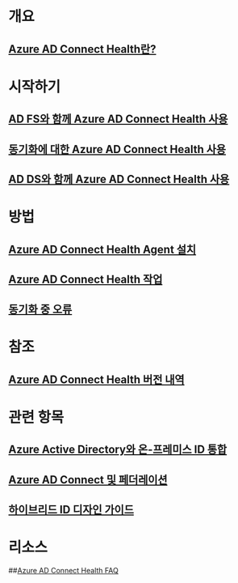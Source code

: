 # 개요
## [Azure AD Connect Health란?](active-directory-aadconnect-health.md)

# 시작하기
## [AD FS와 함께 Azure AD Connect Health 사용](active-directory-aadconnect-health-adfs.md)
## [동기화에 대한 Azure AD Connect Health 사용](active-directory-aadconnect-health-sync.md)
## [AD DS와 함께 Azure AD Connect Health 사용](active-directory-aadconnect-health-adds.md)

# 방법
## [Azure AD Connect Health Agent 설치](active-directory-aadconnect-health-agent-install.md)
## [Azure AD Connect Health 작업](active-directory-aadconnect-health-operations.md)
## [동기화 중 오류](../active-directory-aadconnect-troubleshoot-sync-errors.md)

# 참조
## [Azure AD Connect Health 버전 내역](active-directory-aadconnect-health-version-history.md)

# 관련 항목
## [Azure Active Directory와 온-프레미스 ID 통합](../active-directory-aadconnect.md)
## [Azure AD Connect 및 페더레이션](../active-directory-aadconnectfed-whatis.md)
## [하이브리드 ID 디자인 가이드](../active-directory-hybrid-identity-design-considerations-overview.md)

# 리소스
##[Azure AD Connect Health FAQ](active-directory-aadconnect-health-faq.md)



<!--HONumber=Dec16_HO4-->


